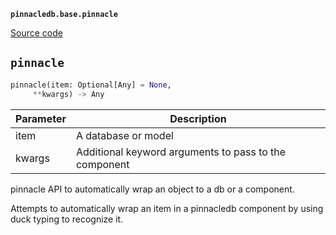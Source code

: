 **`pinnacledb.base.pinnacle`** 

[Source code](https://github.com/SuperDuperDB/pinnacledb/blob/main/pinnacledb/base/pinnacle.py)

## `pinnacle` 

```python
pinnacle(item: Optional[Any] = None,
     **kwargs) -> Any
```
| Parameter | Description |
|-----------|-------------|
| item | A database or model |
| kwargs | Additional keyword arguments to pass to the component |

pinnacle API to automatically wrap an object to a db or a component.

Attempts to automatically wrap an item in a pinnacledb component by
using duck typing to recognize it.

